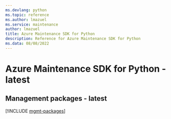 ```yaml
---
ms.devlang: python
ms.topic: reference
ms.author: lmazuel
ms.service: maintenance
author: lmazuel
title: Azure Maintenance SDK for Python
description: Reference for Azure Maintenance SDK for Python
ms.data: 08/08/2022
---
```

# Azure Maintenance SDK for Python - latest

## Management packages - latest
[!INCLUDE [mgmt-packages](maintenance-mgmt-index.md)]